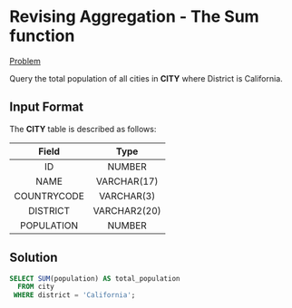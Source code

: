 # Revising Aggregation - The Sum function

[Problem](https://www.hackerrank.com/challenges/revising-aggregations-sum/problem?isFullScreen=true)

Query the total population of all cities in **CITY** where District is California.

## Input Format

The **CITY** table is described as follows:

|Field|Type|
|:---:|:---:|
|ID|NUMBER||
|NAME|VARCHAR(17)|
|COUNTRYCODE|VARCHAR(3)|
|DISTRICT|VARCHAR2(20)|
|POPULATION|NUMBER|

## Solution

```SQL
SELECT SUM(population) AS total_population
  FROM city
 WHERE district = 'California';
```
